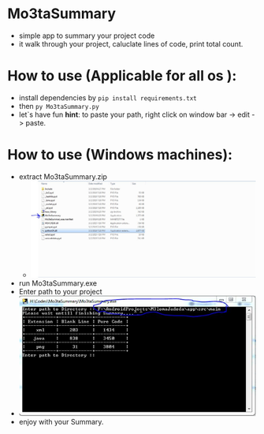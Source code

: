 # Mo3taSummary
 - simple app to summary your project code
 - it walk through your project, caluclate lines of code, print total count.


# How to use (Applicable for all os ):
 - install dependencies by ``` pip install requirements.txt  ``` 
 - then ``` py Mo3taSummary.py  ```
 - let`s have fun
**hint**: to paste your path, right click on window bar -> edit -> paste.

# How to use (Windows machines): 
 - extract Mo3taSummary.zip 
    - ![](folder.JPG)
 - run Mo3taSummary.exe 
 - Enter path to your project
  - ![path plus result](run.JPG)
 - enjoy with your Summary.
 
 
 
